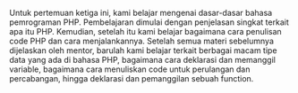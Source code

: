 Untuk pertemuan ketiga ini, kami belajar mengenai dasar-dasar bahasa pemrograman PHP.
Pembelajaran dimulai dengan penjelasan singkat terkait apa itu PHP. Kemudian, setelah itu
kami belajar bagaimana cara penulisan code PHP dan cara menjalankannya.
Setelah semua materi sebelumnya dijelaskan oleh mentor, barulah kami belajar terkait berbagai macam
tipe data yang ada di bahasa PHP, bagaimana cara deklarasi dan memanggil variable, bagaimana cara
menuliskan code untuk perulangan dan percabangan, hingga deklarasi dan pemanggilan sebuah function.